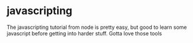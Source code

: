 # javascripting
The javascripting tutorial from node is pretty easy, but good to learn some javascript before getting into harder stuff. Gotta love those tools
